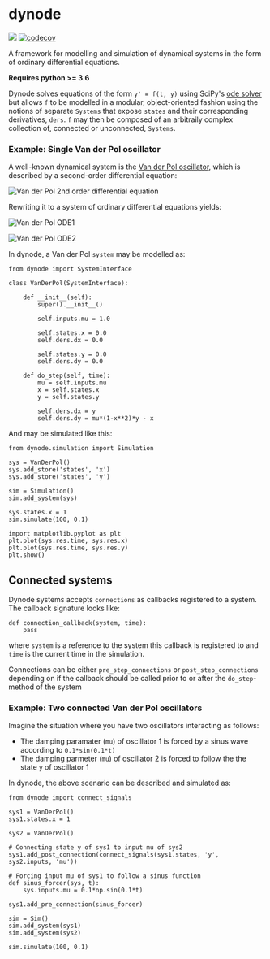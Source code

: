 # dynode 

![](https://github.com/freol35241/dynode/workflows/dynode/badge.svg)
[![codecov](https://codecov.io/gh/freol35241/dynode/branch/master/graph/badge.svg)](https://codecov.io/gh/freol35241/dynode)

A framework for modelling and simulation of dynamical systems in the form of ordinary differential equations.

**Requires python >= 3.6**

Dynode solves equations of the form ```y' = f(t, y)``` using SciPy's [ode solver](https://docs.scipy.org/doc/scipy/reference/generated/scipy.integrate.ode.html) but allows ```f``` to be modelled in a modular, object-oriented fashion using the notions of separate ```Systems``` that expose ```states``` and their corresponding derivatives, ```ders```. ```f``` may then be composed of an arbitraily complex collection of, connected or unconnected, ```Systems```.


### Example: Single Van der Pol oscillator
A well-known dynamical system is the [Van der Pol oscillator](https://en.wikipedia.org/wiki/Van_der_Pol_oscillator), which is described by a second-order differential equation:

![Van der Pol 2nd order differential equation](https://wikimedia.org/api/rest_v1/media/math/render/svg/99e33aa1bcd07cd6ce8cf2cf5bd9d630c3b0d21e)

Rewriting it to a system of ordinary differential equations yields:

![Van der Pol ODE1](https://wikimedia.org/api/rest_v1/media/math/render/svg/2e9748620372632fc912d764f4589a32f0626658)

![Van der Pol ODE2](https://wikimedia.org/api/rest_v1/media/math/render/svg/82fff2145f98d0281f9c22c97fe6c625386d2b8e)

In dynode, a Van der Pol ```system``` may be modelled as:

```
from dynode import SystemInterface

class VanDerPol(SystemInterface):

    def __init__(self):
        super().__init__()

        self.inputs.mu = 1.0

        self.states.x = 0.0
        self.ders.dx = 0.0

        self.states.y = 0.0
        self.ders.dy = 0.0

    def do_step(self, time):
        mu = self.inputs.mu
        x = self.states.x
        y = self.states.y

        self.ders.dx = y
        self.ders.dy = mu*(1-x**2)*y - x
```

And may be simulated like this:

```
from dynode.simulation import Simulation

sys = VanDerPol()
sys.add_store('states', 'x')
sys.add_store('states', 'y')

sim = Simulation()
sim.add_system(sys)

sys.states.x = 1
sim.simulate(100, 0.1)

import matplotlib.pyplot as plt
plt.plot(sys.res.time, sys.res.x)
plt.plot(sys.res.time, sys.res.y)
plt.show()
```

## Connected systems
Dynode systems accepts ```connections``` as callbacks registered to a system. The callback signature looks like:

```
def connection_callback(system, time):
    pass
```
where ```system``` is a reference to the system this callback is registered to and ```time``` is the current time in the simulation.

Connections can be either ```pre_step_connections``` or ```post_step_connections``` depending on if the callback should be called prior to or after the ```do_step```-method of the system


### Example: Two connected Van der Pol oscillators
Imagine the situation where you have two oscillators interacting as follows:
* The damping paramater (```mu```) of oscillator 1 is forced by a sinus wave according to ```0.1*sin(0.1*t)```
* The damping parmeter (```mu```) of oscillator 2 is forced to follow the the state ```y``` of oscillator 1

In dynode, the above scenario can be described and simulated as:
```
from dynode import connect_signals

sys1 = VanDerPol()
sys1.states.x = 1

sys2 = VanDerPol()

# Connecting state y of sys1 to input mu of sys2
sys1.add_post_connection(connect_signals(sys1.states, 'y', sys2.inputs, 'mu'))

# Forcing input mu of sys1 to follow a sinus function
def sinus_forcer(sys, t):
    sys.inputs.mu = 0.1*np.sin(0.1*t)

sys1.add_pre_connection(sinus_forcer)

sim = Sim()
sim.add_system(sys1)
sim.add_system(sys2)

sim.simulate(100, 0.1)
```


